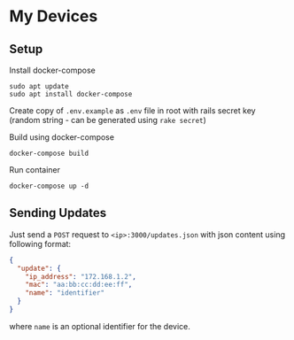 # My Devices

## Setup

Install docker-compose

```shell
sudo apt update
sudo apt install docker-compose
```

Create copy of `.env.example` as `.env` file in root with rails secret key (random string - can be generated using `rake secret`)

Build using docker-compose

```shell
docker-compose build
```

Run container

```shell
docker-compose up -d
```

## Sending Updates

Just send a `POST` request to `<ip>:3000/updates.json` with json content using following format:

```json
{
  "update": {
    "ip_address": "172.168.1.2",
    "mac": "aa:bb:cc:dd:ee:ff",
    "name": "identifier"
  }
}
```

where `name` is an optional identifier for the device.